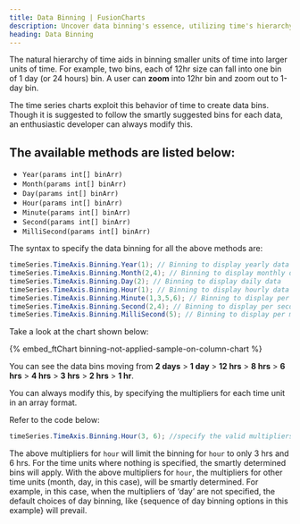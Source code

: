 ```yaml
---
title: Data Binning | FusionCharts
description: Uncover data binning's essence, utilizing time's hierarchy to group units. Explore its application in time series charts & customize bins. Read for insights.
heading: Data Binning
---
```


The natural hierarchy of time aids in binning smaller units of time into larger units of time. For example, two bins, each of 12hr size can fall into one bin of 1 day (or 24 hours) bin. A user can **zoom** into 12hr bin and zoom out to 1-day bin.

The time series charts exploit this behavior of time to create data bins. Though it is suggested to follow the smartly suggested bins for each data, an enthusiastic developer can always modify this.

## The available methods are listed below:

- `Year(params int[] binArr)`
- `Month(params int[] binArr)`
- `Day(params int[] binArr)`
- `Hour(params int[] binArr)`
- `Minute(params int[] binArr)`
- `Second(params int[] binArr)`
- `MilliSecond(params int[] binArr)`

The syntax to specify the data binning for all the above methods are:

```csharp
timeSeries.TimeAxis.Binning.Year(1); // Binning to display yearly data
timeSeries.TimeAxis.Binning.Month(2,4); // Binning to display monthly data
timeSeries.TimeAxis.Binning.Day(2); // Binning to display daily data
timeSeries.TimeAxis.Binning.Hour(1); // Binning to display hourly data
timeSeries.TimeAxis.Binning.Minute(1,3,5,6); // Binning to display per minute data
timeSeries.TimeAxis.Binning.Second(2,4); // Binning to display per second data
timeSeries.TimeAxis.Binning.MilliSecond(5); // Binning to display per millisecond data
```

Take a look at the chart shown below:

{% embed_ftChart binning-not-applied-sample-on-column-chart %}

You can see the data bins moving from **2 days** > **1 day** > **12 hrs** > **8 hrs** > **6 hrs** > **4 hrs** > **3 hrs** > **2 hrs** > **1 hr**.

You can always modify this, by specifying the multipliers for each time unit in an array format.

Refer to the code below:

```csharp
timeSeries.TimeAxis.Binning.Hour(3, 6); //specify the valid multipliers
```

The above multipliers for `hour` will limit the binning for `hour` to only 3 hrs and 6 hrs. For the time units where nothing is specified, the smartly determined bins will apply. With the above multipliers for `hour`, the multipliers for other time units (month, day, in this case), will be smartly determined. For example, in this case, when the multipliers of ‘day’ are not specified, the default choices of day binning, like {sequence of day binning options in this example} will prevail.

